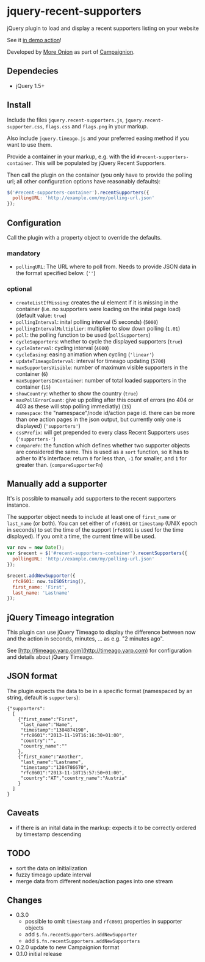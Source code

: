 jquery-recent-supporters
========================
jQuery plugin to load and display a recent supporters listing on your website

See it [in demo action](http://www.more-onion.com/sites/mo3/files/jquery-recent-supporters/demo/demo.html)!

Developed by [More Onion](http://www.more-onion.com) as part of
[Campaignion](http://www.campaignion.org).

Dependecies
-----------
* jQuery 1.5+

Install
-------
Include the files ``jquery.recent-supporters.js``, ``jquery.recent-supporter.css``,
``flags.css`` and ``flags.png`` in your markup.

Also include ``jquery.timeago.js`` and your preferred easing method if you want to
use them.

Provide a container in your markup, e.g. with the id
``#recent-supporters-container``. This will be populated by jQuery Recent Supporters.

Then call the plugin on the container (you only have to provide the polling url; all
other configuration options have reasonably defaults):

```javascript
$('#recent-supporters-container').recentSupporters({
  pollingURL: 'http://example.com/my/polling-url.json'
});
```


Configuration
-------------
Call the plugin with a property object to override the defaults.

### mandatory

* ``pollingURL``:
  The URL where to poll from. Needs to provide JSON data in the format
  specified below. (``''``)

### optional

* ``createListIfMissing``:
  creates the ul element if it is missing in the container (i.e. no supporters
  were loading on the inital page load)
  (default value: ``true``) 
* ``pollingInterval``:
  inital polling interval (5 seconds)
  (``5000``)
* ``pollingIntervalMultiplier``:
  multiplier to slow down polling
  (``1.01``)
* ``poll``:
  the polling function to be used
  (``pollSupporters``)
* ``cycleSupporters``:
  whether to cycle the displayed supporters
  (``true``)
* ``cycleInterval``:
  cycling interval
  (``4000``)
* ``cycleEasing``:
  easing animation when cycling
  (``'linear'``)
* ``updateTimeagoInterval``:
  interval for timeago updating
  (``5700``)
* ``maxSupportersVisible``:
  number of maximum visible supporters in the container
  (``6``)
* ``maxSupportersInContainer``:
  number of total loaded supporters in the container
  (``15``)
* ``showCountry``:
  whether to show the country
  (``true``)
* ``maxPollErrorCount``:
  give up polling after this count of errors (no 404 or 403 as these will stop
  polling immediatly)
  (``15``)
* ``namespace``:
  the "namespace"/node id/action page id. there can be more than one action
  pages in the json output, but currently only one is displayed)
  (``'supporters'``)
* ``cssPrefix``:
  will get prepended to every class Recent Supporters uses
  (``'supporters-'``)
* ``compareFn``:
  the function which defines whether two supporter objects are considered the
  same. This is used as a ``sort`` function, so it has to adher to it's
  interface: return ``0`` for less than, ``-1`` for smaller, and ``1`` for
  greater than.
  (``compareSupporterFn``)

Manually add a supporter
------------------------

It's is possible to manually add supporters to the recent supporters instance.

The supporter object needs to include at least one of `first_name` or
`last_name` (or both). You can set either of `rfc8601` or `timestamp` (UNIX
epoch in seconds) to set the time of the support (`rfc8601` is used for the
time displayed). If you omit a time, the current time will be used.

```javascript
var now = new Date();
var $recent = $('#recent-supporters-container').recentSupporters({
  pollingURL: 'http://example.com/my/polling-url.json'
});

$recent.addNewSupporter({
  rfc8601: now.toISOString(),
  first_name: 'First',
  last_name: 'Lastname'
});
```

jQuery Timeago integration
-----------------------------
This plugin can use jQuery Timeago to display the difference between now and
the action in seconds, minutes, ... as e.g. "2 minutes ago".

See [http://timeago.yarp.com](http://timeago.yarp.com) for configuration and
details about jQuery Timeago.

JSON format
-----------
The plugin expects the data to be in a specific format (namespaced by an
string, default is ``supporters``):

    {"supporters":
      [
        {"first_name":"First",
         "last_name":"Name",
         "timestamp":"1384874190",
         "rfc8601":"2013-11-19T16:16:30+01:00",
         "country":"",
         "country_name":""
        },
        {"first_name":"Another",
         "last_name":"Lastname",
         "timestamp":"1384786670",
         "rfc8601":"2013-11-18T15:57:50+01:00",
         "country":"AT","country_name":"Austria"
        }
      ]
    }

Caveats
-------
* if there is an inital data in the markup: expects it to be correctly ordered
  by timestamp descending

TODO
----
 * sort the data on initialization
 * fuzzy timeago update interval
 * merge data from different nodes/action pages into one stream

Changes
-------

* 0.3.0
  * possible to omit `timestamp` and `rfc8601` properties in supporter objects
  * add `$.fn.recentSupporters.addNewSupporter`
  * add `$.fn.recentSupporters.addNewSupporters`
* 0.2.0 update to new Campaignion format
* 0.1.0 initial release
